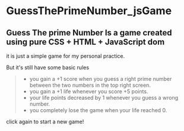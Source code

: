 # GuessThePrimeNumber_jsGame
## Guess The prime Number Is a game created using pure CSS + HTML + JavaScript dom
it is just a simple game for my personal practice.

But it's still have some basic rules 
> - you gain a +1 score when you guess a right prime number between the two numbers in the top right screen.
> - you gain a +1 life whenever you score +5 points.
> - your life points decreased by 1 whenever you guess a wrong number.
> - you completely lose the game when your life reached 0.

click again to start a new game!
